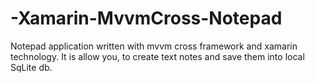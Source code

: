 # -Xamarin-MvvmCross-Notepad
Notepad application written with mvvm cross framework and xamarin technology. It is allow you, to create text notes and save them into local SqLite db.
